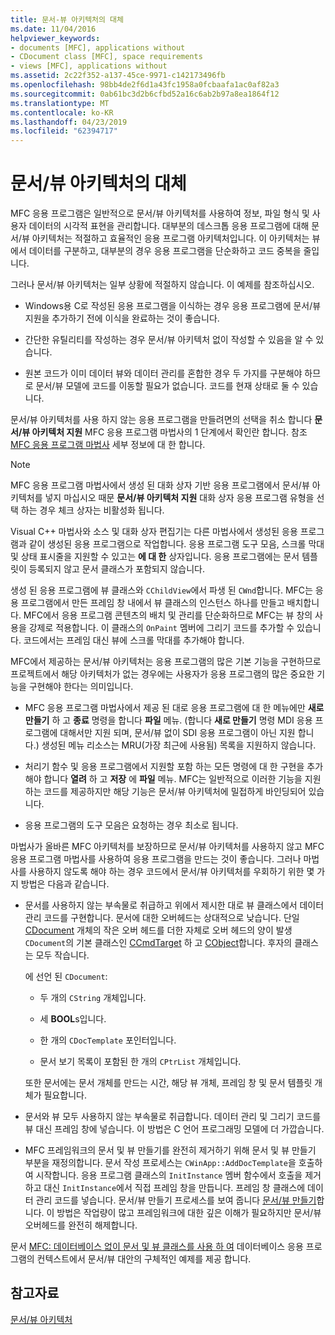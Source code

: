 ```yaml
---
title: 문서-뷰 아키텍처의 대체
ms.date: 11/04/2016
helpviewer_keywords:
- documents [MFC], applications without
- CDocument class [MFC], space requirements
- views [MFC], applications without
ms.assetid: 2c22f352-a137-45ce-9971-c142173496fb
ms.openlocfilehash: 98bb4de2f6d1a43fc1958a0fcbaafa1ac0af82a3
ms.sourcegitcommit: 0ab61bc3d2b6cfbd52a16c6ab2b97a8ea1864f12
ms.translationtype: MT
ms.contentlocale: ko-KR
ms.lasthandoff: 04/23/2019
ms.locfileid: "62394717"
---
```

# <a name="alternatives-to-the-documentview-architecture"></a>문서/뷰 아키텍처의 대체

MFC 응용 프로그램은 일반적으로 문서/뷰 아키텍처를 사용하여 정보, 파일 형식 및 사용자 데이터의 시각적 표현을 관리합니다. 대부분의 데스크톱 응용 프로그램에 대해 문서/뷰 아키텍처는 적절하고 효율적인 응용 프로그램 아키텍처입니다. 이 아키텍처는 뷰에서 데이터를 구분하고, 대부분의 경우 응용 프로그램을 단순화하고 코드 중복을 줄입니다.

그러나 문서/뷰 아키텍처는 일부 상황에 적절하지 않습니다. 이 예제를 참조하십시오.

- Windows용 C로 작성된 응용 프로그램을 이식하는 경우 응용 프로그램에 문서/뷰 지원을 추가하기 전에 이식을 완료하는 것이 좋습니다.

- 간단한 유틸리티를 작성하는 경우 문서/뷰 아키텍처 없이 작성할 수 있음을 알 수 있습니다.

- 원본 코드가 이미 데이터 뷰와 데이터 관리를 혼합한 경우 두 가지를 구분해야 하므로 문서/뷰 모델에 코드를 이동할 필요가 없습니다. 코드를 현재 상태로 둘 수 있습니다.

문서/뷰 아키텍처를 사용 하지 않는 응용 프로그램을 만들려면의 선택을 취소 합니다 **문서/뷰 아키텍처 지원** MFC 응용 프로그램 마법사의 1 단계에서 확인란 합니다. 참조 [MFC 응용 프로그램 마법사](../mfc/reference/mfc-application-wizard.md) 세부 정보에 대 한 합니다.

> [!NOTE]
>  MFC 응용 프로그램 마법사에서 생성 된 대화 상자 기반 응용 프로그램에서 문서/뷰 아키텍처를 넣지 마십시오 때문 **문서/뷰 아키텍처 지원** 대화 상자 응용 프로그램 유형을 선택 하는 경우 체크 상자는 비활성화 됩니다.

Visual C++ 마법사와 소스 및 대화 상자 편집기는 다른 마법사에서 생성된 응용 프로그램과 같이 생성된 응용 프로그램으로 작업합니다. 응용 프로그램 도구 모음, 스크롤 막대 및 상태 표시줄을 지원할 수 있고는 **에 대 한** 상자입니다. 응용 프로그램에는 문서 템플릿이 등록되지 않고 문서 클래스가 포함되지 않습니다.

생성 된 응용 프로그램에 뷰 클래스와 `CChildView`에서 파생 된 `CWnd`합니다. MFC는 응용 프로그램에서 만든 프레임 창 내에서 뷰 클래스의 인스턴스 하나를 만들고 배치합니다. MFC에서 응용 프로그램 콘텐츠의 배치 및 관리를 단순화하므로 MFC는 뷰 창의 사용을 강제로 적용합니다. 이 클래스의 `OnPaint` 멤버에 그리기 코드를 추가할 수 있습니다. 코드에서는 프레임 대신 뷰에 스크롤 막대를 추가해야 합니다.

MFC에서 제공하는 문서/뷰 아키텍처는 응용 프로그램의 많은 기본 기능을 구현하므로 프로젝트에서 해당 아키텍처가 없는 경우에는 사용자가 응용 프로그램의 많은 중요한 기능을 구현해야 한다는 의미입니다.

- MFC 응용 프로그램 마법사에서 제공 된 대로 응용 프로그램에 대 한 메뉴에만 **새로 만들기** 하 고 **종료** 명령을 합니다 **파일** 메뉴. (합니다 **새로 만들기** 명령 MDI 응용 프로그램에 대해서만 지원 되며, 문서/뷰 없이 SDI 응용 프로그램이 아닌 지원 합니다.) 생성된 메뉴 리소스는 MRU(가장 최근에 사용됨) 목록을 지원하지 않습니다.

- 처리기 함수 및 응용 프로그램에서 지원할 포함 하는 모든 명령에 대 한 구현을 추가 해야 합니다 **열려** 하 고 **저장** 에 **파일** 메뉴. MFC는 일반적으로 이러한 기능을 지원하는 코드를 제공하지만 해당 기능은 문서/뷰 아키텍처에 밀접하게 바인딩되어 있습니다.

- 응용 프로그램의 도구 모음은 요청하는 경우 최소로 됩니다.

마법사가 올바른 MFC 아키텍처를 보장하므로 문서/뷰 아키텍처를 사용하지 않고 MFC 응용 프로그램 마법사를 사용하여 응용 프로그램을 만드는 것이 좋습니다. 그러나 마법사를 사용하지 않도록 해야 하는 경우 코드에서 문서/뷰 아키텍처를 우회하기 위한 몇 가지 방법은 다음과 같습니다.

- 문서를 사용하지 않는 부속물로 취급하고 위에서 제시한 대로 뷰 클래스에서 데이터 관리 코드를 구현합니다. 문서에 대한 오버헤드는 상대적으로 낮습니다. 단일 [CDocument](../mfc/reference/cdocument-class.md) 개체의 작은 오버 헤드를 더한 자체로 오버 헤드의 양이 발생 `CDocument`의 기본 클래스인 [CCmdTarget](../mfc/reference/ccmdtarget-class.md) 하 고 [CObject](../mfc/reference/cobject-class.md)합니다. 후자의 클래스는 모두 작습니다.

   에 선언 된 `CDocument`:

  - 두 개의 `CString` 개체입니다.

  - 세 **BOOL**s입니다.

  - 한 개의 `CDocTemplate` 포인터입니다.

  - 문서 보기 목록이 포함된 한 개의 `CPtrList` 개체입니다.

  또한 문서에는 문서 개체를 만드는 시간, 해당 뷰 개체, 프레임 창 및 문서 템플릿 개체가 필요합니다.

- 문서와 뷰 모두 사용하지 않는 부속물로 취급합니다. 데이터 관리 및 그리기 코드를 뷰 대신 프레임 창에 넣습니다. 이 방법은 C 언어 프로그래밍 모델에 더 가깝습니다.

- MFC 프레임워크의 문서 및 뷰 만들기를 완전히 제거하기 위해 문서 및 뷰 만들기 부분을 재정의합니다. 문서 작성 프로세스는 `CWinApp::AddDocTemplate`을 호출하여 시작합니다. 응용 프로그램 클래스의 `InitInstance` 멤버 함수에서 호출을 제거하고 대신 `InitInstance`에서 직접 프레임 창을 만듭니다. 프레임 창 클래스에 데이터 관리 코드를 넣습니다. 문서/뷰 만들기 프로세스를 보여 줍니다 [문서/뷰 만들기](../mfc/document-view-creation.md)합니다. 이 방법은 작업량이 많고 프레임워크에 대한 깊은 이해가 필요하지만 문서/뷰 오버헤드를 완전히 해제합니다.

문서 [MFC: 데이터베이스 없이 문서 및 뷰 클래스를 사용 하 여](../data/mfc-using-database-classes-without-documents-and-views.md) 데이터베이스 응용 프로그램의 컨텍스트에서 문서/뷰 대안의 구체적인 예제를 제공 합니다.

## <a name="see-also"></a>참고자료

[문서/뷰 아키텍처](../mfc/document-view-architecture.md)
